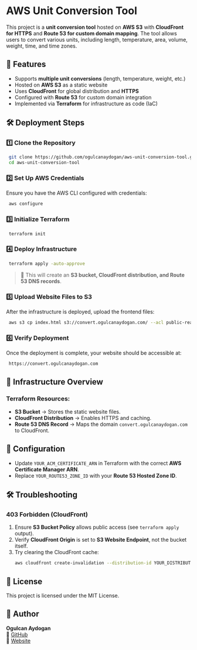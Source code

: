 # AWS Unit Conversion Tool

This project is a **unit conversion tool** hosted on **AWS S3** with **CloudFront for HTTPS** and **Route 53 for custom domain mapping**. The tool allows users to convert various units, including length, temperature, area, volume, weight, time, and time zones.

## 🚀 Features
- Supports **multiple unit conversions** (length, temperature, weight, etc.)
- Hosted on **AWS S3** as a static website
- Uses **CloudFront** for global distribution and **HTTPS**
- Configured with **Route 53** for custom domain integration
- Implemented via **Terraform** for infrastructure as code (IaC)

## 🛠 Deployment Steps

### 1️⃣ **Clone the Repository**
```sh
 git clone https://github.com/ogulcanaydogan/aws-unit-conversion-tool.git
 cd aws-unit-conversion-tool
```

### 2️⃣ **Set Up AWS Credentials**
Ensure you have the AWS CLI configured with credentials:
```sh
 aws configure
```

### 3️⃣ **Initialize Terraform**
```sh
 terraform init
```

### 4️⃣ **Deploy Infrastructure**
```sh
 terraform apply -auto-approve
```
> 🔹 This will create an **S3 bucket, CloudFront distribution, and Route 53 DNS records**.

### 5️⃣ **Upload Website Files to S3**
After the infrastructure is deployed, upload the frontend files:
```sh
 aws s3 cp index.html s3://convert.ogulcanaydogan.com/ --acl public-read
```

### 6️⃣ **Verify Deployment**
Once the deployment is complete, your website should be accessible at:
```sh
 https://convert.ogulcanaydogan.com
```

## 📜 Infrastructure Overview

### **Terraform Resources:**
- **S3 Bucket** → Stores the static website files.
- **CloudFront Distribution** → Enables HTTPS and caching.
- **Route 53 DNS Record** → Maps the domain `convert.ogulcanaydogan.com` to CloudFront.

## 📌 Configuration
- Update `YOUR_ACM_CERTIFICATE_ARN` in Terraform with the correct **AWS Certificate Manager ARN**.
- Replace `YOUR_ROUTE53_ZONE_ID` with your **Route 53 Hosted Zone ID**.

## 🛠 Troubleshooting
### **403 Forbidden (CloudFront)**
1. Ensure **S3 Bucket Policy** allows public access (see `terraform apply` output).
2. Verify **CloudFront Origin** is set to **S3 Website Endpoint**, not the bucket itself.
3. Try clearing the CloudFront cache:
   ```sh
   aws cloudfront create-invalidation --distribution-id YOUR_DISTRIBUTION_ID --paths "/*"
   ```

## 📜 License
This project is licensed under the MIT License.

## 👤 Author
**Ogulcan Aydogan**  
🔗 [GitHub](https://github.com/ogulcanaydogan)  
🔗 [Website](https://ogulcanaydogan.com)
